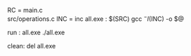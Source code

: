 
RC = main.c\
src/operations.c
INC = inc
all.exe : $(SRC) 
	gcc $^ -I$(INC) -o $@

run : all.exe
	./all.exe

clean:
	del all.exe
